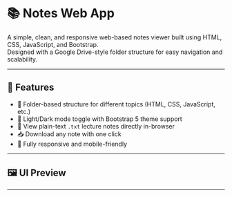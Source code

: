# 📚 Notes Web App

A simple, clean, and responsive web-based notes viewer built using HTML, CSS, JavaScript, and Bootstrap.  
Designed with a Google Drive-style folder structure for easy navigation and scalability.

---

## 🌟 Features

- 📂 Folder-based structure for different topics (HTML, CSS, JavaScript, etc.)
- 🌙 Light/Dark mode toggle with Bootstrap 5 theme support
- 📝 View plain-text `.txt` lecture notes directly in-browser
- 📥 Download any note with one click
- 📱 Fully responsive and mobile-friendly

---

## 🖼️ UI Preview

<!-- <img src="https://user-images.githubusercontent.com/your-screenshot-url" alt="Notes App Preview" width="800" /> -->

---



